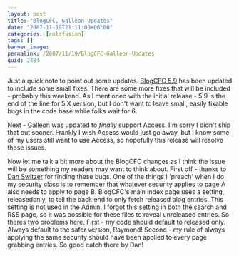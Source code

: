 ```yaml
---
layout: post
title: "BlogCFC, Galleon Updates"
date: "2007-11-19T21:11:00+06:00"
categories: [coldfusion]
tags: []
banner_image: 
permalink: /2007/11/19/BlogCFC-Galleon-Updates
guid: 2484
---
```


Just a quick note to point out some updates. <a href="http://blogcfc.riaforge.org">BlogCFC 5.9</a> has been updated to include some small fixes. There are some more fixes that will be included - probably this weekend. As I mentioned with the initial release - 5.9 is the end of the line for 5.X version, but I don't want to leave small, easily fixable bugs in the code base while folks wait for 6.

Next - <a href="http://galleon.riaforge.org">Galleon</a> was updated to <i>finally</i> support Access. I'm sorry I didn't ship that out sooner. Frankly I wish Access would just go away, but I know some of my users still want to use Access, so hopefully this release will resolve those issues.

Now let me talk a bit more about the BlogCFC changes as I think the issue will be something my readers may want to think about. First off - thanks to <a href="http://blog.pengoworks.com/blogger/">Dan Switzer</a> for finding these bugs. One of the things I 'preach' when I do my security class is to remember that whatever security applies to page A also needs to apply to page B. BlogCFC's main index page uses a setting, releasedonly, to tell the back end to only fetch released blog entries. This setting is not used in the Admin. I forgot this setting in both the search and RSS page, so it was possible for these files to reveal unreleased entries. So theres two problems here. First - my code should default to released only. Always default to the safer version, Raymond! Second - my rule of always applying the same security should have been applied to every page grabbing entries. So good catch there by Dan!
